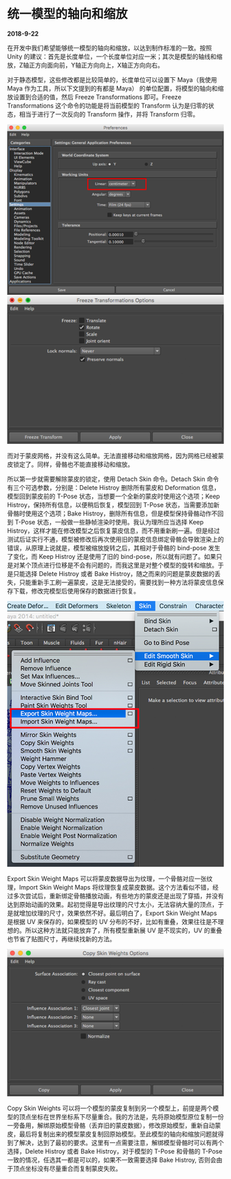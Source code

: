 # 统一模型的轴向和缩放

**2018-9-22**

在开发中我们希望能够统一模型的轴向和缩放，以达到制作标准的一致。按照 Unity 的建议：首先是长度单位，一个长度单位对应一米；其次是模型的轴线和缩放，Z轴正方向面向前，Y轴正方向向上，X轴正方向向右。

对于静态模型，这些修改都是比较简单的，长度单位可以设置下 Maya（我使用 Maya 作为工具，所以下文提到的有都是 Maya） 的单位配置，将模型的轴向和缩放设置到合适的值，然后 Freeze Transformations 即可。Freeze Transformations 这个命令的功能是将当前模型的 Transform 认为是归零的状态，相当于进行了一次反向的 Transform 操作，并将 Transform 归零。

![](AxisDirAndScaleInMaya/1.jpg)
![](AxisDirAndScaleInMaya/2.jpg)

而对于蒙皮网格，并没有这么简单。无法直接移动和缩放网格，因为网格已经被蒙皮锁定了。同样，骨骼也不能直接移动和缩放。

所以第一步就需要解除蒙皮的锁定，使用 Detach Skin 命令。Detach Skin 命令有三个可选参数，分别是：Delete Histroy 删除所有蒙皮和 Deformation 信息，模型回到蒙皮前的 T-Pose 状态，当想要一个全新的蒙皮时使用这个选项；Keep Histroy，保持所有信息，以便稍后恢复，模型回到 T-Pose 状态，当需要添加新骨骼时使用这个选项；Bake Histroy，删除所有信息，但是模型保持骨骼动作不回到 T-Pose 状态，一般做一些静帧渲染时使用。我认为理所应当选择 Keep Histroy，这样才能在修改模型之后恢复蒙皮信息，而不用重新刷一遍。但是经过测试后证实行不通，模型被修改后再次使用旧的蒙皮信息绑定骨骼会导致渲染上的错误，从原理上说就是，模型被缩放旋转之后，其相对于骨骼的 bind-pose 发生了变化，而 Keep Histroy 还是使用了旧的 bind-pose，所以就有问题了。如果只是对某个顶点进行位移是不会有问题的，而我这里是对整个模型的旋转和缩放。于是只能选择 Delete Histroy 或者 Bake Histroy，随之而来的问题是蒙皮数据的丢失，只能重新手工刷一遍蒙皮，这是无法接受的，需要找到一种方法将蒙皮信息保存下载，修改完模型后使用保存的数据进行恢复。

![](AxisDirAndScaleInMaya/3.jpg)

Export Skin Weight Maps 可以将蒙皮数据导出为纹理，一个骨骼对应一张纹理，Import Skin Weight Maps 将纹理恢复成蒙皮数据。这个方法看似不错，经过多次尝试后，重新绑定骨骼播放动画，有些地方的蒙皮还是出现了穿插，并没有达到原始动画的效果。起初觉得是导出纹理的尺寸太小，无法容纳大量的顶点，于是就增加纹理的尺寸，效果依然不好。最后明白了，Export Skin Weight Maps 是根据 UV 来保存的，如果模型的 UV 分布的不好，比如有重叠，效果往往是不理想的。所以这种方法就只能放弃了，所有模型重新展 UV 是不现实的，UV 的重叠也节省了贴图尺寸，再继续找新的方法。

![](AxisDirAndScaleInMaya/4.jpg)

Copy Skin Weights 可以将一个模型的蒙皮复制到另一个模型上，前提是两个模型的顶点坐标在世界坐标系下尽量重合。我的方法是，先将原始模型原位复制一份一旁备用，解绑原始模型骨骼（丢弃旧的蒙皮数据），修改原始模型，重新自动蒙皮，最后将复制出来的模型蒙皮复制回原始模型。至此模型的轴向和缩放问题就得到了解决，达到了最初的要求。这里有一点需要注意，解绑模型骨骼时可以有两个选择，Delete Histroy 或者 Bake Histroy，对于模型的 T-Pose 和骨骼的 T-Pose 一致的情况，任选其一都是可以的，如果不一致需要选择 Bake Histroy, 否则会由于顶点坐标没有尽量重合而复制蒙皮失败。